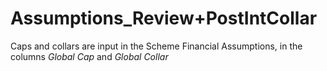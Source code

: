 # Assumptions_Review+PostIntCollar

Caps and collars are input in the Scheme Financial Assumptions, in the
columns _Global Cap_ and _Global Collar_
